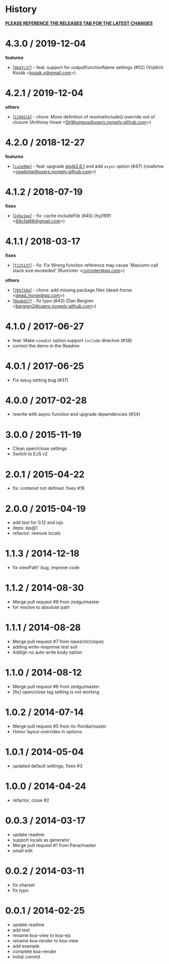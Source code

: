 
# History

**[PLEASE REFERENCE THE RELEASES TAB FOR THE LATEST CHANGES](https://github.com/koajs/ejs/releases)**

4.3.0 / 2019-12-04
==================

**features**
  * [[`9bd7c37`](http://github.com/koajs/ejs/commit/9bd7c3790ccbba3d66e3bb9c4ab12ee020cf15fd)] - feat: support for outputFunctionName settings (#52) (Vojtěch Kozák <<kozak.v@gmail.com>>)

4.2.1 / 2019-12-04
==================

**others**
  * [[`129021b`](http://github.com/koajs/ejs/commit/129021bc9bae23910434ebba7a61b82b8245f6ea)] - chore: Move definition of resolveInclude() override out of closure (Anthony Howe <<SirWumpus@users.noreply.github.com>>)

4.2.0 / 2018-12-27
==================

**features**
  * [[`ca1e00e`](http://github.com/koajs/ejs/commit/ca1e00ee388a759684ce949b9c089fa56f9c9de7)] - feat: upgrade ejs@2.6.1 and add `async` option (#47) (nswbmw <<nswbmw@users.noreply.github.com>>)

4.1.2 / 2018-07-19
==================

**fixes**
  * [[`245e1ee`](http://github.com/koajs/ejs/commit/245e1eeca515caebd2e5ffd6e1c3450ec159db4b)] - fix: cache includeFile (#45) (hyj1991 <<66cfat66@gmail.com>>)

4.1.1 / 2018-03-17
==================

**fixes**
  * [[`f12513f`](http://github.com/koajs/ejs/commit/f12513fed78c6ee2cc02624dd861039c35a82737)] - fix: Fix Wrong function reference may cause 'Maxiumn call stack size exceeded' (Runrioter <<runrioter@qq.com>>)

**others**
  * [[`785f28a`](http://github.com/koajs/ejs/commit/785f28ab6c6fe6989bfd6741ef4803c0754d70e4)] - chore: add missing package.files (dead-horse <<dead_horse@qq.com>>)
  * [[`6babd1f`](http://github.com/koajs/ejs/commit/6babd1f58751ccf9e9c0fc1c99d4ebb3848719af)] - fix typo (#43) (Dan Bergren <<bergren2@users.noreply.github.com>>)

4.1.0 / 2017-06-27
==================

  * feat: Make `viewExt` option support `include` directive (#38)
  * correct the demo in the Readme

4.0.1 / 2017-06-25
==================

  * Fix `debug` setting bug (#37)

4.0.0 / 2017-02-28
==================

  * rewrite with async function and upgrade dependencies (#34)

3.0.0 / 2015-11-19
==================

  * Clean open/close settings
  * Switch to EJS v2

2.0.1 / 2015-04-22
==================

  * fix: contenxt not defined. fixes #18

2.0.0 / 2015-04-19
==================

  * add test for 0.12 and iojs
  * deps: ejs@1
  * refactor: remove locals

1.1.3 / 2014-12-18
==================

  * fix viewPath' bug, improve code

1.1.2 / 2014-08-30
==================

  * Merge pull request #8 from zedgu/master
  * for resolve to absolute path

1.1.1 / 2014-08-28
==================

  * Merge pull request #7 from lopezchr/clopez
  * adding write-response test suit
  * Addign no auto write body option

1.1.0 / 2014-08-12
==================

  * Merge pull request #6 from zedgu/master
  * [fix] open/close tag setting is not working

1.0.2 / 2014-07-14
==================

  * Merge pull request #5 from its-florida/master
  * Honor layout overrides in options.

1.0.1 / 2014-05-04
==================

  * updated default settings, fixes #3

1.0.0 / 2014-04-24
==================

  * refactor, close #2

0.0.3 / 2014-03-17
==================

  * update readme
  * support locals as generator
  * Merge pull request #1 from Pana/master
  * small edit

0.0.2 / 2014-03-11
==================

  * fix charset
  * fix typo

0.0.1 / 2014-02-25
==================

  * update readme
  * add test
  * rename koa-view to koa-ejs
  * rename koa-render to koa-view
  * add example
  * complete koa-render
  * Initial commit
